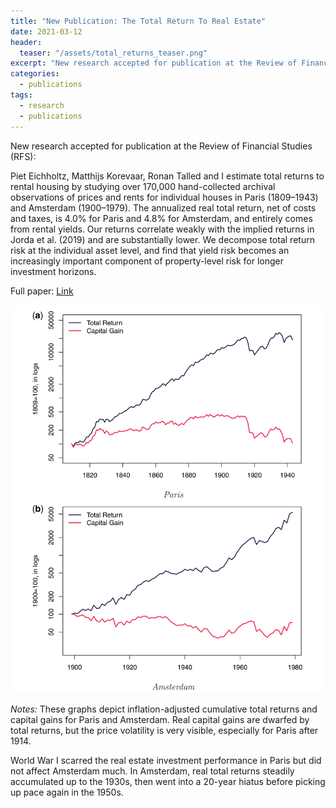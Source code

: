 ```yaml
---
title: "New Publication: The Total Return To Real Estate"
date: 2021-03-12
header:
  teaser: "/assets/total_returns_teaser.png"
excerpt: "New research accepted for publication at the Review of Financial Studies (RFS) suggests that returns to real estate are solid but not exceptional: No sign of a housing risk premium puzzle."
categories:
  - publications
tags:
  - research
  - publications
---
```


New research accepted for publication at the Review of Financial Studies (RFS):

Piet Eichholtz, Matthijs Korevaar, Ronan Talled and I estimate total returns to rental housing by studying over 170,000 hand-collected archival observations of prices and rents for individual houses in Paris (1809&ndash;1943) and Amsterdam (1900&ndash;1979). The annualized real total return, net of costs and taxes, is 4.0% for Paris and 4.8% for Amsterdam, and entirely comes from rental yields. Our returns correlate weakly with the implied returns in Jorda et al. (2019) and are substantially lower. We decompose total return risk at the individual asset level, and find that yield risk becomes an increasingly important component of property-level risk for longer investment horizons.

Full paper: [Link](https://doi.org/10.1093/rfs/hhab042)

<img src="/assets/images/total_returns.png">

*Notes:* These graphs depict inflation-adjusted cumulative total returns and capital gains for Paris and Amsterdam. Real capital gains are dwarfed by total returns, but the price volatility is very visible, especially for Paris after 1914.

World War I scarred the real estate investment performance in Paris but did not affect Amsterdam much. In Amsterdam, real total returns steadily accumulated up to the 1930s, then went into a 20-year hiatus before picking up pace again in the 1950s.
